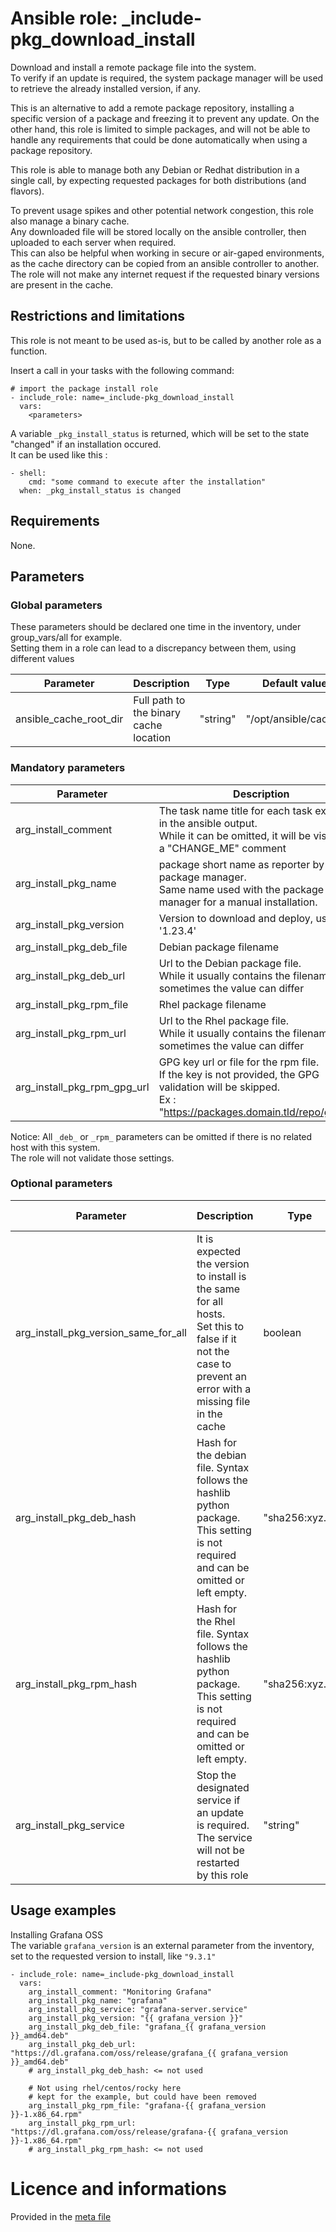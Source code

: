 # Ansible role: _include-pkg_download_install

Download and install a remote package file into the system.  
To verify if an update is required, the system package manager will be used to retrieve the already installed version, if any.  

This is an alternative to add a remote package repository, installing a specific version of a package and freezing it to prevent any update. On the other hand, this role is limited to simple packages, and will not be able to handle any requirements that could be done automatically when using a package repository.

This role is able to manage both any Debian or Redhat distribution in a single call, by expecting requested packages for both distributions (and flavors).  


To prevent usage spikes and other potential network congestion, this role also manage a binary cache.  
Any downloaded file will be stored locally on the ansible controller, then uploaded to each server when required.  
This can also be helpful when working in secure or air-gaped environments, as the cache directory can be copied from an ansible controller to another. The role will not make any internet request if the requested binary versions are present in the cache.


## Restrictions and limitations

This role is not meant to be used as-is, but to be called by another role as a function.

Insert a call in your tasks with the following command:
```
# import the package install role
- include_role: name=_include-pkg_download_install
  vars:
    <parameters>
```


A variable `_pkg_install_status` is returned, which will be set to the state "changed" if an installation occured.  
It can be used like this :
```
- shell:
    cmd: "some command to execute after the installation"
  when: _pkg_install_status is changed
```


## Requirements

None.


## Parameters

### Global parameters

These parameters should be declared one time in the inventory, under group_vars/all for example.  
Setting them in a role can lead to a discrepancy between them, using different values

| Parameter | Description | Type | Default value |
| --------- | ----------- | ---- | ------------- |
| ansible_cache_root_dir | Full path to the binary cache location | "string" | "/opt/ansible/cache" |


### Mandatory parameters

| Parameter | Description | Type |
| --------- | ----------- | ---- |
| arg_install_comment | The task name title for each task execution in the ansible output.<br />While it can be omitted, it will be visible as a "CHANGE_ME" comment | "string" |
| arg_install_pkg_name | package short name as reporter by the package manager.<br />Same name used with the package manager for a manual installation. | "string" |
| arg_install_pkg_version | Version to download and deploy, usually '1.23.4' | "string" |
| arg_install_pkg_deb_file | Debian package filename | "string" | 
| arg_install_pkg_deb_url | Url to the Debian package file.<br />While it usually contains the filename, sometimes the value can differ | "string" |
| arg_install_pkg_rpm_file | Rhel package filename | "string" | 
| arg_install_pkg_rpm_url | Url to the Rhel package file.<br />While it usually contains the filename, sometimes the value can differ | "string" |
| arg_install_pkg_rpm_gpg_url | GPG key url or file for the rpm file.<br />If the key is not provided, the GPG validation will be skipped.<br />Ex : "https://packages.domain.tld/repo/gpgkey" | "string" |

Notice: All `_deb_` or `_rpm_` parameters can be omitted if there is no related host with this system.  
The role will not validate those settings.


### Optional parameters

| Parameter | Description | Type | Default value |
| --------- | ----------- | ---- | ------------- |
| arg_install_pkg_version_same_for_all | It is expected the version to install is the same for all hosts.<br />Set this to false if it not the case to prevent an error with a missing file in the cache | boolean | true |
| arg_install_pkg_deb_hash | Hash for the debian file. Syntax follows the hashlib python package.<br />This setting is not required and can be omitted or left empty. | "sha256:xyz..." | "" |
| arg_install_pkg_rpm_hash | Hash for the Rhel file. Syntax follows the hashlib python package.<br />This setting is not required and can be omitted or left empty. | "sha256:xyz..." | "" |
| arg_install_pkg_service | Stop the designated service if an update is required.<br />The service will not be restarted by this role | "string" | "" |


## Usage examples

Installing Grafana OSS  
The variable `grafana_version` is an external parameter from the inventory, set to the requested version to install, like `"9.3.1"`

```
- include_role: name=_include-pkg_download_install
  vars:
    arg_install_comment: "Monitoring Grafana"
    arg_install_pkg_name: "grafana"
    arg_install_pkg_service: "grafana-server.service"
    arg_install_pkg_version: "{{ grafana_version }}"
    arg_install_pkg_deb_file: "grafana_{{ grafana_version }}_amd64.deb"
    arg_install_pkg_deb_url: "https://dl.grafana.com/oss/release/grafana_{{ grafana_version }}_amd64.deb"
    # arg_install_pkg_deb_hash: <= not used

    # Not using rhel/centos/rocky here
    # kept for the example, but could have been removed
    arg_install_pkg_rpm_file: "grafana-{{ grafana_version }}-1.x86_64.rpm"
    arg_install_pkg_rpm_url: "https://dl.grafana.com/oss/release/grafana-{{ grafana_version }}-1.x86_64.rpm"
    # arg_install_pkg_rpm_hash: <= not used
```


# Licence and informations

Provided in the [meta file](meta/main.yml)

